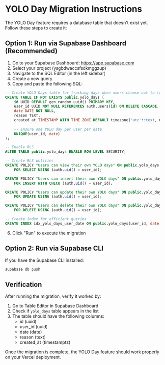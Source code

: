# YOLO Day Migration Instructions

The YOLO Day feature requires a database table that doesn't exist yet. Follow these steps to create it:

## Option 1: Run via Supabase Dashboard (Recommended)

1. Go to your Supabase Dashboard: https://app.supabase.com
2. Select your project (ysgbdwaccsfsdkmggzup)
3. Navigate to the SQL Editor (in the left sidebar)
4. Create a new query
5. Copy and paste the following SQL:

```sql
-- Create YOLO Days table for tracking days when users choose not to track
CREATE TABLE IF NOT EXISTS public.yolo_days (
    id UUID DEFAULT gen_random_uuid() PRIMARY KEY,
    user_id UUID NOT NULL REFERENCES auth.users(id) ON DELETE CASCADE,
    date DATE NOT NULL,
    reason TEXT,
    created_at TIMESTAMP WITH TIME ZONE DEFAULT timezone('utc'::text, now()) NOT NULL,
    
    -- Ensure one YOLO day per user per date
    UNIQUE(user_id, date)
);

-- Enable RLS
ALTER TABLE public.yolo_days ENABLE ROW LEVEL SECURITY;

-- Create RLS policies
CREATE POLICY "Users can view their own YOLO days" ON public.yolo_days
    FOR SELECT USING (auth.uid() = user_id);

CREATE POLICY "Users can insert their own YOLO days" ON public.yolo_days
    FOR INSERT WITH CHECK (auth.uid() = user_id);

CREATE POLICY "Users can update their own YOLO days" ON public.yolo_days
    FOR UPDATE USING (auth.uid() = user_id);

CREATE POLICY "Users can delete their own YOLO days" ON public.yolo_days
    FOR DELETE USING (auth.uid() = user_id);

-- Create index for efficient queries
CREATE INDEX idx_yolo_days_user_date ON public.yolo_days(user_id, date);
```

6. Click "Run" to execute the migration

## Option 2: Run via Supabase CLI

If you have the Supabase CLI installed:

```bash
supabase db push
```

## Verification

After running the migration, verify it worked by:

1. Go to Table Editor in Supabase Dashboard
2. Check if `yolo_days` table appears in the list
3. The table should have the following columns:
   - id (uuid)
   - user_id (uuid)
   - date (date)
   - reason (text)
   - created_at (timestamptz)

Once the migration is complete, the YOLO Day feature should work properly on your Vercel deployment.